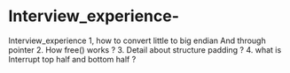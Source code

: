 # Interview_experience-
Interview_experience 
1, how to convert little to big endian
   And through pointer 
2. How free() works ?
3. Detail about structure padding ?
4. what is Interrupt top half and bottom half ?

